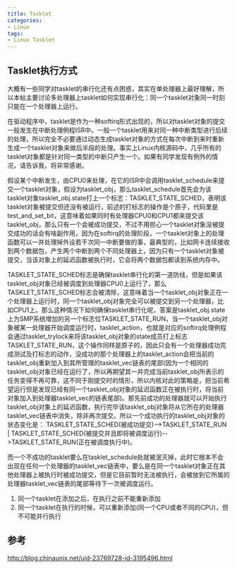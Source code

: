 ```yaml
---
title: Tasklet
categories: 
- Linux
tags:
- Linux Tasklet
---
```


## Tasklet执行方式
大概有一些同学对tasklet的串行化还有点困惑，其实在单处理器上最好理解，所以本帖主要讨论多处理器上tasklet如何实现串行化：同一个tasklet对象同一时刻只能在一个处理器上运行。

在驱动程序中，tasklet是作为一种softirq形式出现的，所以对tasklet对象的提交一般发生在中断处理例程ISR中。一般一个tasklet用来对同一种中断类型进行后续的处理，所以完全不必要通过动态生成tasklet对象的方式在每次中断到来时重新生成一个tasklet对象来做后半段的处理。事实上Linux内核源码中，几乎所有的tasklet对象都是针对同一类型的中断只产生一个。如果有同学发现有例外的情况，请告诉我，将非常感谢。

假设某个中断发生，由CPU0来处理，在它的ISR中会调用tasklet_schedule来提交一个tasklet对象，假设为tasklet_obj，那么tasklet_schedule首先会为该tasklet对象tasklet_obj.state打上一个标志：TASKLET_STATE_SCHED，表明该tasklet对象被提交但还没有被运行，前述的打标志的操作是个原子，代码里是test_and_set_bit，这意味着如果同时有处理器CPU0和CPU1都来提交该tasklet_obj，那么只有一个会被成功提交，不过不用担心一个tasklet对象没被提交成功的话会有啥副作用，因为在softirq的处理阶段，一个tasklet对象上的处理函数可以一并处理掉外设若干次同一中断要做的事，最典型的，比如网卡连续接收到两个数据包，产生两个中断到两个不同处理器上，因为只有一个tasklet对象被提交，当该对象上的延迟函数被执行时，它会将两个数据包都读到系统内存中。
 
TASKLET_STATE_SCHED标志是确保tasklet串行化的第一道防线，但是如果该tasklet_obj对象已经被调度到处理器CPU0上运行了，那么TASKLET_STATE_SCHED标志会被清除，这意味着当一个tasklet_obj对象正在一个处理器上运行时，同一个tasklet_obj对象完全可以被提交到另一个处理器，比如CPU1上。那么这种情况下如何确保tasklet串行化呢，答案是tasklet_obj.state上为SMP系统增加的另一个标志位TASKLET_STATE_RUN，当一个tasklet_obj对象被某一处理器开始调度运行时，tasklet_action，也就是对应的softirq处理例程会通过tasklet_trylock来将该tasklet_obj对象的state成员打上标志TASKLET_STATE_RUN，这个操作同样是原子的，因此只会有一个处理器成功完成测试及打标志的动作，没成功的那个处理器上的tasklet_action会把当前的tasklet_obj重新加入到其所管理的tasklet_vec链表的尾部(因为一个相同的tasklet_obj对象已经在运行了，所以再期望其一并完成当前tasklet_obj所表示的任务变得不再可靠，这不同于刚提交时的情形，所以内核对此的策略是，把当前希望运行但是发现已经有同一个tasklet_obj对象的延迟函数正在被执行时，将当前对象加入到处理器tasklet_vec的链表尾部)。那先前成功的处理器就可以开始执行tasklet_obj对象上的延迟函数，执行完毕该tasklet_obj对象将从它所在的处理器tasklet_vec链表中消失，除非再次提交。所以一个成功执行的tasklet_obj对象的状态变化是：
TASKLET_STATE_SCHED(被成功提交)-->TASKLET_STATE_RUN | TASKLET_STATE_SCHED(被提交并且即将被调度运行)-->TASKLET_STATE_RUN(正在被调度执行中)。
 
而一个不成功的tasklet要么在tasklet_schedule处就被泯灭掉，此时它根本不会出现在任何一个处理器的tasklet_vec链表中，要么是在同一个tasklet对象正在其他处理器上被执行时被成功提交，但是它目前暂时无法被执行，会被放到它所属的处理器tasklet_vec链表的尾部等待下一次被调度运行。

1.	同一个tasklet在添加之后，在执行之前不能重新添加
2.	同一个tasklet在执行的时候，可以重新添加(同一个CPU或者不同的CPU)，但不可能并行执行

## 参考
http://blog.chinaunix.net/uid-23769728-id-3195496.html

